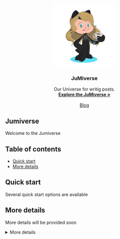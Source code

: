 <p align="center">
  <a href="https://getbootstrap.com/">
    <img src="JuMiverse.PNG" alt="JuMiverse logo" width="200" height="200">
  </a>
</p>

<h3 align="center">JuMiverse</h3>

<p align="center">
  Our Universe for writig posts.
  <br>
  <a href="https://mariaseltmann.github.io/"><strong>Explore the JuMiverse »</strong></a>
  <br>
  <br>
  <a href="https://blog.umiverse.com/">Blog</a>
</p>


## Jumiverse 
Welcome to the Jumiverse


## Table of contents

- [Quick start](#quick-start)
- [More details](#more-details)


## Quick start

Several quick start options are available


## More details

More details will be provided soon

<details>
  <summary>More details</summary>

  ```up to come

</details>

## Creators

**Maria Seltmann**

**Jergen Ganzenmueller**
